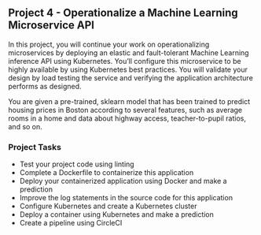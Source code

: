 ## Project 4 - Operationalize a Machine Learning Microservice API
In this project, you will continue your work on operationalizing microservices by deploying an elastic and fault-tolerant Machine Learning inference API using Kubernetes. You’ll configure this microservice to be highly available by using Kubernetes best practices. You will validate your design by load testing the service and verifying the application architecture performs as designed.

You are given a pre-trained, sklearn model that has been trained to predict housing prices in Boston according to several features, such as average rooms in a home and data about highway access, teacher-to-pupil ratios, and so on.

### Project Tasks

- Test your project code using linting
- Complete a Dockerfile to containerize this application
- Deploy your containerized application using Docker and make a prediction
- Improve the log statements in the source code for this application
- Configure Kubernetes and create a Kubernetes cluster
- Deploy a container using Kubernetes and make a prediction
- Create a pipeline using CircleCI